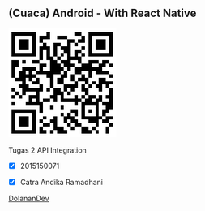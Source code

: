 ## (Cuaca) Android - With React Native

![ScanHere](https://github.com/ctrndk/Cuaca/blob/master/scan.png)

Tugas 2 API Integration
- [x] 2015150071
- [x] Catra Andika Ramadhani


[DolananDev](http://dolanandev.com)
